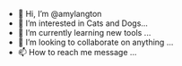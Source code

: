 - 👋 Hi, I’m @amylangton
- 👀 I’m interested in Cats and Dogs...
- 🌱 I’m currently learning new tools ...
- 💞️ I’m looking to collaborate on anything ...
- 📫 How to reach me message ...

<!---
amylangton/amylangton is a ✨ special ✨ repository because its `README.md` (this file) appears on your GitHub profile.
You can click the Preview link to take a look at your changes.
--->
